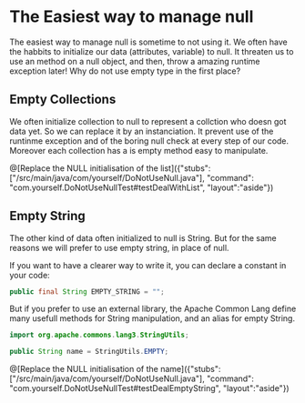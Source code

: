 # The Easiest way to manage null

The easiest way to manage null is sometime to not using it. 
We often have the habbits to initialize our data (attributes, variable) to null.
It threaten us to use an method on a null object, and then, throw a amazing runtime exception later!
Why do not use empty type in the first place?


## Empty Collections
We often initialize collection to null to represent a collction who doesn got data yet. So we can replace it by an instanciation.
It prevent use of the runtinme exception and of the boring null check at every step of our code. Moreover each collection has a is empty method easy to manipulate.

@[Replace the NULL initialisation of the list]({"stubs": ["/src/main/java/com/yourself/DoNotUseNull.java"], "command": "com.yourself.DoNotUseNullTest#testDealWithList", "layout":"aside"})

## Empty String

The other kind of data often initialized to null is String.
But for the same reasons we will prefer to use empty string, in place of null.

If you want to have a clearer way to write it, you can declare a constant in your code:
```Java
public final String EMPTY_STRING = "";
```
But if you prefer to use an external library, the Apache Common Lang define many usefull methods for String manipulation, and an alias for empty String.

```Java
import org.apache.commons.lang3.StringUtils;

public String name = StringUtils.EMPTY;
```

@[Replace the NULL initialisation of the name]({"stubs": ["/src/main/java/com/yourself/DoNotUseNull.java"], "command": "com.yourself.DoNotUseNullTest#testDealEmptyString", "layout":"aside"})